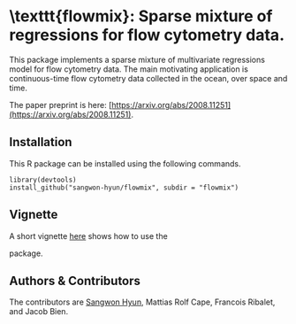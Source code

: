 \texttt{flowmix}: Sparse mixture of regressions for flow cytometry data.
=============

This package implements a sparse mixture of multivariate regressions model for
flow cytometry data. The main motivating application is continuous-time flow
cytometry data collected in the ocean, over space and time.

The paper preprint is here: [https://arxiv.org/abs/2008.11251](https://arxiv.org/abs/2008.11251).

## Installation

This R package can be installed using the following commands.

```{r}
library(devtools)
install_github("sangwon-hyun/flowmix", subdir = "flowmix")
```

## Vignette

A short vignette [here](http://htmlpreview.github.io/?https://github.com/sangwon-hyun/flowmix/blob/master/flowmix/vignettes/flowmix.html) shows how to use the

package.
	
## Authors & Contributors

The contributors are [Sangwon Hyun](http://sangwon-hyun.org/), Mattias Rolf Cape, Francois Ribalet, and Jacob Bien.
